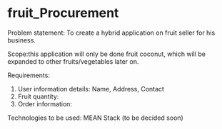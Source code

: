 # fruit_Procurement

Problem statement: To create a hybrid application on fruit seller for his business.

Scope:this application will only be done fruit coconut, which will be expanded to other fruits/vegetables later on.

Requirements:

1. User information details: Name, Address, Contact
2. Fruit quantity:
3. Order information:

Technologies to be used: MEAN Stack (to be decided soon)
